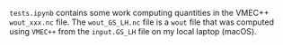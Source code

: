 `tests.ipynb` contains some work computing quantities in the VMEC++ `wout_xxx.nc` file. The `wout_GS_LH.nc` file is a `wout` file that was computed using `VMEC++` from the `input.GS_LH` file on my local laptop (macOS).
